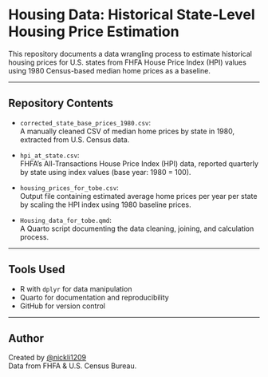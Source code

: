 # Housing Data: Historical State-Level Housing Price Estimation

This repository documents a data wrangling process to estimate historical housing prices for U.S. states from FHFA House Price Index (HPI) values using 1980 Census-based median home prices as a baseline.

---

## Repository Contents

- `corrected_state_base_prices_1980.csv`:  
  A manually cleaned CSV of median home prices by state in 1980, extracted from U.S. Census data.
  
- `hpi_at_state.csv`:  
  FHFA’s All-Transactions House Price Index (HPI) data, reported quarterly by state using index values (base year: 1980 = 100).

- `housing_prices_for_tobe.csv`:  
  Output file containing estimated average home prices per year per state by scaling the HPI index using 1980 baseline prices.

- `Housing_data_for_tobe.qmd`:  
  A Quarto script documenting the data cleaning, joining, and calculation process.

---


## Tools Used

- R with `dplyr` for data manipulation
- Quarto for documentation and reproducibility
- GitHub for version control


---

## Author

Created by [@nickli1209](https://github.com/nickli1209)  
Data from FHFA & U.S. Census Bureau.
